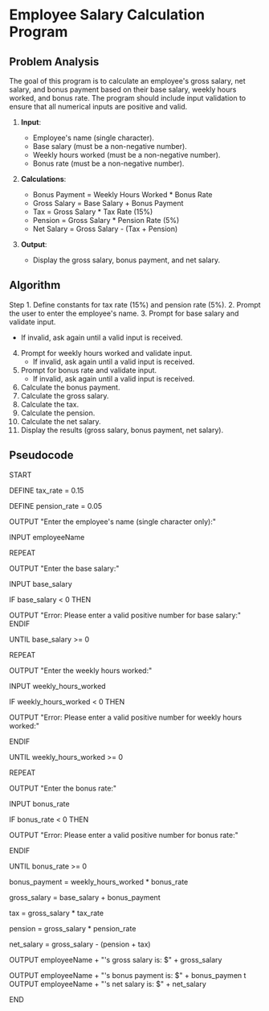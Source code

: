 # Employee Salary Calculation Program

## Problem Analysis
The goal of this program is to calculate an employee's gross salary, net salary, and bonus payment based on their base salary, weekly hours worked, and bonus rate. The program should include input validation to ensure that all numerical inputs are positive and valid. 

1. **Input**:
   - Employee's name (single character).
   - Base salary (must be a non-negative number).
   - Weekly hours worked (must be a non-negative number).
   - Bonus rate (must be a non-negative number).
  
2. **Calculations**:
   - Bonus Payment = Weekly Hours Worked * Bonus Rate
   - Gross Salary = Base Salary + Bonus Payment
   - Tax = Gross Salary * Tax Rate (15%)
   - Pension = Gross Salary * Pension Rate (5%)
   - Net Salary = Gross Salary - (Tax + Pension)

3. **Output**:
   - Display the gross salary, bonus payment, and net salary.

## Algorithm
Step 1. Define constants for tax rate (15%) and pension rate (5%).
2. Prompt the user to enter the employee's name.
3. Prompt for base salary and validate input.
   - If invalid, ask again until a valid input is received.
4. Prompt for weekly hours worked and validate input.
   - If invalid, ask again until a valid input is received.
5. Prompt for bonus rate and validate input.
   - If invalid, ask again until a valid input is received.
6. Calculate the bonus payment.
7. Calculate the gross salary.
8. Calculate the tax.
9. Calculate the pension.
10. Calculate the net salary.
11. Display the results (gross salary, bonus payment, net salary).

## Pseudocode

START

DEFINE tax_rate = 0.15

DEFINE pension_rate = 0.05

OUTPUT "Enter the employee's name (single character only):"

INPUT employeeName


REPEAT

OUTPUT "Enter the base salary:"

INPUT base_salary

IF base_salary < 0 THEN

OUTPUT "Error: Please enter a valid positive number for base salary:"
ENDIF

UNTIL base_salary >= 0

REPEAT

OUTPUT "Enter the weekly hours worked:"

INPUT weekly_hours_worked

IF weekly_hours_worked < 0 THEN

OUTPUT "Error: Please enter a valid positive number for weekly hours worked:"

ENDIF

UNTIL weekly_hours_worked >= 0

REPEAT

OUTPUT "Enter the bonus rate:"

INPUT bonus_rate

IF bonus_rate < 0 THEN

OUTPUT "Error: Please enter a valid positive number for bonus rate:"

ENDIF


UNTIL bonus_rate >= 0

bonus_payment = weekly_hours_worked * bonus_rate

gross_salary = base_salary + bonus_payment

tax = gross_salary * tax_rate

pension = gross_salary * pension_rate

net_salary = gross_salary - (pension + tax)



OUTPUT employeeName + "'s gross salary is: $" + gross_salary

OUTPUT employeeName + "'s bonus payment is: $" + bonus_paymen
t
OUTPUT employeeName + "'s net salary is: $" + net_salary


END

